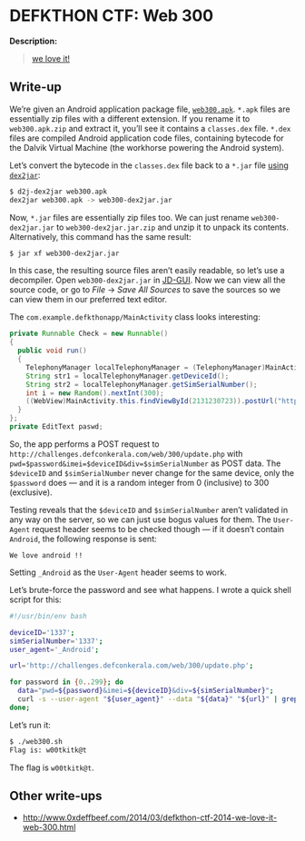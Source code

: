 # DEFKTHON CTF: Web 300

**Description:**

> [we love it!](web300.apk)

## Write-up

We’re given an Android application package file, [`web300.apk`](web300.apk). `*.apk` files are essentially zip files with a different extension. If you rename it to `web300.apk.zip` and extract it, you’ll see it contains a `classes.dex` file. `*.dex` files are compiled Android application code files, containing bytecode for the Dalvik Virtual Machine (the workhorse powering the Android system).

Let’s convert the bytecode in the `classes.dex` file back to a `*.jar` file [using `dex2jar`](https://code.google.com/p/dex2jar/):

```bash
$ d2j-dex2jar web300.apk
dex2jar web300.apk -> web300-dex2jar.jar
```

Now, `*.jar` files are essentially zip files too. We can just rename `web300-dex2jar.jar` to `web300-dex2jar.jar.zip` and unzip it to unpack its contents. Alternatively, this command has the same result:

```bash
$ jar xf web300-dex2jar.jar
```

In this case, the resulting source files aren’t easily readable, so let’s use a decompiler. Open `web300-dex2jar.jar` in [JD-GUI](http://jd.benow.ca/). Now we can view all the source code, or go to _File_ → _Save All Sources_ to save the sources so we can view them in our preferred text editor.

The `com.example.defkthonapp/MainActivity` class looks interesting:

```java
private Runnable Check = new Runnable()
{
  public void run()
  {
    TelephonyManager localTelephonyManager = (TelephonyManager)MainActivity.this.getSystemService("phone");
    String str1 = localTelephonyManager.getDeviceId();
    String str2 = localTelephonyManager.getSimSerialNumber();
    int i = new Random().nextInt(300);
    ((WebView)MainActivity.this.findViewById(2131230723)).postUrl("http://challenges.defconkerala.com/web/300/update.php", EncodingUtils.getBytes("pwd=" + Integer.toString(i) + "&imei=" + str1 + "&div=" + str2, "BASE64"));
  }
};
private EditText paswd;
```

So, the app performs a POST request to `http://challenges.defconkerala.com/web/300/update.php` with `pwd=$password&imei=$deviceID&div=$simSerialNumber` as POST data. The `$deviceID` and `$simSerialNumber` never change for the same device, only the `$password` does — and it is a random integer from 0 (inclusive) to 300 (exclusive).

Testing reveals that the `$deviceID` and `$simSerialNumber` aren’t validated in any way on the server, so we can just use bogus values for them. The `User-Agent` request header seems to be checked though — if it doesn’t contain `Android`, the following response is sent:

```
We love android !!
```

Setting `_Android` as the `User-Agent` header seems to work.

Let’s brute-force the password and see what happens. I wrote a quick shell script for this:

```bash
#!/usr/bin/env bash

deviceID='1337';
simSerialNumber='1337';
user_agent='_Android';

url='http://challenges.defconkerala.com/web/300/update.php';

for password in {0..299}; do
  data="pwd=${password}&imei=${deviceID}&div=${simSerialNumber}";
  curl -s --user-agent "${user_agent}" --data "${data}" "${url}" | grep 'Flag';
done;
```

Let’s run it:

```bash
$ ./web300.sh
Flag is: w00tkitk@t
```

The flag is `w00tkitk@t`.

## Other write-ups

* <http://www.0xdeffbeef.com/2014/03/defkthon-ctf-2014-we-love-it-web-300.html>
